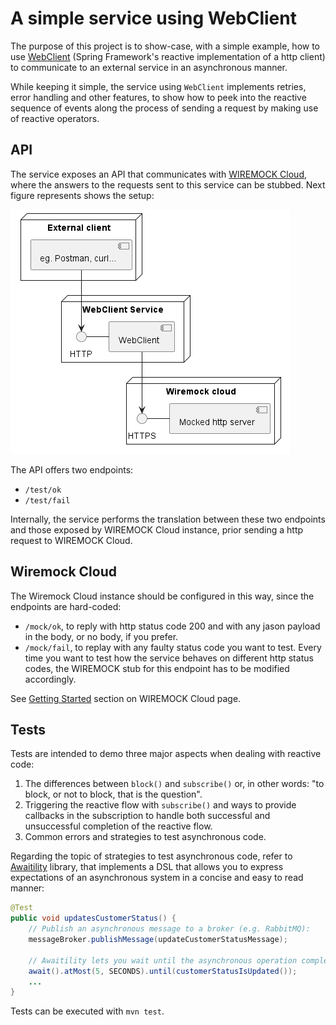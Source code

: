 # A simple service using WebClient

The purpose of this project is to show-case, with a simple example, how to use [WebClient](https://docs.spring.io/spring-framework/docs/current/javadoc-api/org/springframework/web/reactive/function/client/WebClient.html)
(Spring Framework's reactive implementation of a http client) to communicate to an external service in an asynchronous
manner.

While keeping it simple, the service using `WebClient` implements retries, error handling and other features, to show
how to peek into the reactive sequence of events along the process of sending a request by making use of reactive
operators.

## API

The service exposes an API that communicates with [WIREMOCK Cloud](https://app.wiremock.cloud/), where the answers to
the requests sent to this service can be stubbed. Next figure represents shows the setup:

![Setup](./doc/images/setup.png "Setup")

The API offers two endpoints:

* `/test/ok`
* `/test/fail`

Internally, the service performs the translation between these two endpoints and those exposed by WIREMOCK Cloud
instance, prior sending a http request to WIREMOCK Cloud.

## Wiremock Cloud

The Wiremock Cloud instance should be configured in this way, since the endpoints are hard-coded:

* `/mock/ok`, to reply with http status code 200 and with any jason payload in the body, or no body, if you prefer.
* `/mock/fail`, to replay with any faulty status code you want to test. Every time you want to test how the service
behaves on different http status codes, the WIREMOCK stub for this endpoint has to be modified accordingly.

See [Getting Started](https://docs.wiremock.io/getting-started/) section on WIREMOCK Cloud page.

## Tests

Tests are intended to demo three major aspects when dealing with reactive code:

1. The differences between `block()` and `subscribe()` or, in other words: "to block, or not to block, that is the
question".
2. Triggering the reactive flow with `subscribe()` and ways to provide callbacks in the subscription to handle both
successful and unsuccessful completion of the reactive flow.
3. Common errors and strategies to test asynchronous code.

Regarding the topic of strategies to test asynchronous code, refer to [Awaitility](http://www.awaitility.org/) library,
that implements a DSL that allows you to express expectations of an asynchronous system in a concise and easy to read
manner:

````java
@Test
public void updatesCustomerStatus() {
    // Publish an asynchronous message to a broker (e.g. RabbitMQ):
    messageBroker.publishMessage(updateCustomerStatusMessage);

    // Awaitility lets you wait until the asynchronous operation completes:
    await().atMost(5, SECONDS).until(customerStatusIsUpdated());
    ...
}
````
Tests can be executed with `mvn test`.


